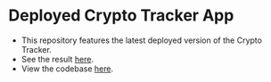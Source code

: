 # Deployed Crypto Tracker App

- This repository features the latest deployed version of the Crypto Tracker.
- See the result [here](https://ricardokd.github.io/crypto-tracker-deploy/).
- View the codebase [here](https://github.com/RicardoKd/crypto-tracker).
